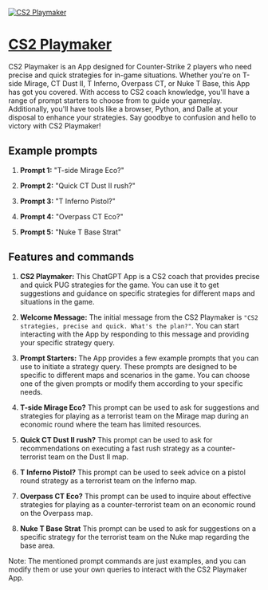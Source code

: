 [![CS2 Playmaker](https://files.oaiusercontent.com/file-Svc5GezArEespVxXTtVFC2Zx?se=2123-10-19T00%3A58%3A21Z&sp=r&sv=2021-08-06&sr=b&rscc=max-age%3D31536000%2C%20immutable&rscd=attachment%3B%20filename%3Dfbe63e54-ba6c-45eb-bf24-95778b69b9a0.png&sig=%2ByOr75dmmXR6frnj%2B4TX%2BwVRtC7T9D9ofjy/QnxUP9Y%3D)](https://chat.openai.com/g/g-k3bTz18GY-cs2-playmaker)

# [CS2 Playmaker](https://chat.openai.com/g/g-k3bTz18GY-cs2-playmaker)

CS2 Playmaker is an App designed for Counter-Strike 2 players who need precise and quick strategies for in-game situations. Whether you're on T-side Mirage, CT Dust II, T Inferno, Overpass CT, or Nuke T Base, this App has got you covered. With access to CS2 coach knowledge, you'll have a range of prompt starters to choose from to guide your gameplay. Additionally, you'll have tools like a browser, Python, and Dalle at your disposal to enhance your strategies. Say goodbye to confusion and hello to victory with CS2 Playmaker!

## Example prompts

1. **Prompt 1:** "T-side Mirage Eco?"
   
2. **Prompt 2:** "Quick CT Dust II rush?"
   
3. **Prompt 3:** "T Inferno Pistol?"
   
4. **Prompt 4:** "Overpass CT Eco?"
   
5. **Prompt 5:** "Nuke T Base Strat"
   
## Features and commands

1. **CS2 Playmaker:** This ChatGPT App is a CS2 coach that provides precise and quick PUG strategies for the game. You can use it to get suggestions and guidance on specific strategies for different maps and situations in the game.

2. **Welcome Message:** The initial message from the CS2 Playmaker is `"CS2 strategies, precise and quick. What's the plan?"`. You can start interacting with the App by responding to this message and providing your specific strategy query.

3. **Prompt Starters:** The App provides a few example prompts that you can use to initiate a strategy query. These prompts are designed to be specific to different maps and scenarios in the game. You can choose one of the given prompts or modify them according to your specific needs.

4. **T-side Mirage Eco?** This prompt can be used to ask for suggestions and strategies for playing as a terrorist team on the Mirage map during an economic round where the team has limited resources.

5. **Quick CT Dust II rush?** This prompt can be used to ask for recommendations on executing a fast rush strategy as a counter-terrorist team on the Dust II map.

6. **T Inferno Pistol?** This prompt can be used to seek advice on a pistol round strategy as a terrorist team on the Inferno map.

7. **Overpass CT Eco?** This prompt can be used to inquire about effective strategies for playing as a counter-terrorist team on an economic round on the Overpass map.

8. **Nuke T Base Strat** This prompt can be used to ask for suggestions on a specific strategy for the terrorist team on the Nuke map regarding the base area.

Note: The mentioned prompt commands are just examples, and you can modify them or use your own queries to interact with the CS2 Playmaker App.